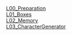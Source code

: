 [L00_Preparation](https://github.com/JirkaDellOro/EIA2-Inverted/wiki/L00_Preparation)  
[L01_Boxes](https://github.com/JirkaDellOro/EIA2-Inverted/wiki/L01_Boxes)  
[L02_Memory](https://github.com/JirkaDellOro/EIA2-Inverted/wiki/L02_Memory)  
[L03_CharacterGenerator](https://github.com/JirkaDellOro/EIA2-Inverted/wiki/L03_CharacterGenerator)  